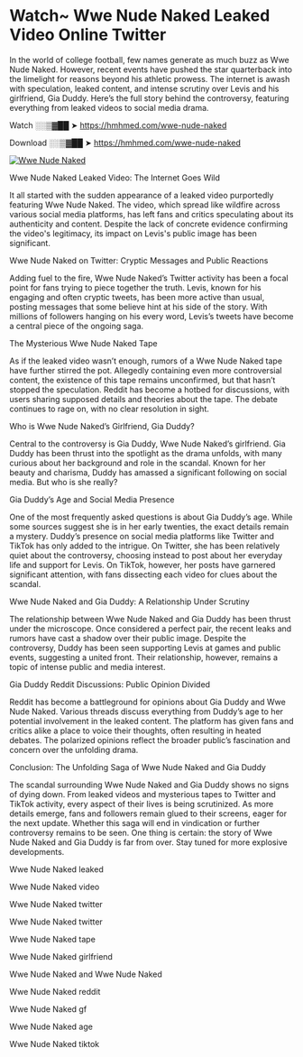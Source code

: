 # Watch~ Wwe Nude Naked Leaked Video Online Twitter

In the world of college football, few names generate as much buzz as Wwe Nude Naked. However, recent events have pushed the star quarterback into the limelight for reasons beyond his athletic prowess. The internet is awash with speculation, leaked content, and intense scrutiny over Levis and his girlfriend, Gia Duddy. Here’s the full story behind the controversy, featuring everything from leaked videos to social media drama.

Watch ░░▒▓██ ➤ https://hmhmed.com/wwe-nude-naked

Download ░░▒▓██ ➤ https://hmhmed.com/wwe-nude-naked

[![Wwe Nude Naked](https://i.imgur.com/dJHk4Zq.gif)](https://hmhmed.com/wwe-nude-naked)

Wwe Nude Naked Leaked Video: The Internet Goes Wild

It all started with the sudden appearance of a leaked video purportedly featuring Wwe Nude Naked. The video, which spread like wildfire across various social media platforms, has left fans and critics speculating about its authenticity and content. Despite the lack of concrete evidence confirming the video's legitimacy, its impact on Levis's public image has been significant.

Wwe Nude Naked on Twitter: Cryptic Messages and Public Reactions

Adding fuel to the fire, Wwe Nude Naked’s Twitter activity has been a focal point for fans trying to piece together the truth. Levis, known for his engaging and often cryptic tweets, has been more active than usual, posting messages that some believe hint at his side of the story. With millions of followers hanging on his every word, Levis’s tweets have become a central piece of the ongoing saga.

The Mysterious Wwe Nude Naked Tape

As if the leaked video wasn’t enough, rumors of a Wwe Nude Naked tape have further stirred the pot. Allegedly containing even more controversial content, the existence of this tape remains unconfirmed, but that hasn’t stopped the speculation. Reddit has become a hotbed for discussions, with users sharing supposed details and theories about the tape. The debate continues to rage on, with no clear resolution in sight.

Who is Wwe Nude Naked’s Girlfriend, Gia Duddy?

Central to the controversy is Gia Duddy, Wwe Nude Naked’s girlfriend. Gia Duddy has been thrust into the spotlight as the drama unfolds, with many curious about her background and role in the scandal. Known for her beauty and charisma, Duddy has amassed a significant following on social media. But who is she really?

Gia Duddy’s Age and Social Media Presence

One of the most frequently asked questions is about Gia Duddy’s age. While some sources suggest she is in her early twenties, the exact details remain a mystery. Duddy’s presence on social media platforms like Twitter and TikTok has only added to the intrigue. On Twitter, she has been relatively quiet about the controversy, choosing instead to post about her everyday life and support for Levis. On TikTok, however, her posts have garnered significant attention, with fans dissecting each video for clues about the scandal.

Wwe Nude Naked and Gia Duddy: A Relationship Under Scrutiny

The relationship between Wwe Nude Naked and Gia Duddy has been thrust under the microscope. Once considered a perfect pair, the recent leaks and rumors have cast a shadow over their public image. Despite the controversy, Duddy has been seen supporting Levis at games and public events, suggesting a united front. Their relationship, however, remains a topic of intense public and media interest.

Gia Duddy Reddit Discussions: Public Opinion Divided

Reddit has become a battleground for opinions about Gia Duddy and Wwe Nude Naked. Various threads discuss everything from Duddy’s age to her potential involvement in the leaked content. The platform has given fans and critics alike a place to voice their thoughts, often resulting in heated debates. The polarized opinions reflect the broader public’s fascination and concern over the unfolding drama.

Conclusion: The Unfolding Saga of Wwe Nude Naked and Gia Duddy

The scandal surrounding Wwe Nude Naked and Gia Duddy shows no signs of dying down. From leaked videos and mysterious tapes to Twitter and TikTok activity, every aspect of their lives is being scrutinized. As more details emerge, fans and followers remain glued to their screens, eager for the next update. Whether this saga will end in vindication or further controversy remains to be seen. One thing is certain: the story of Wwe Nude Naked and Gia Duddy is far from over. Stay tuned for more explosive developments.

Wwe Nude Naked leaked

Wwe Nude Naked video

Wwe Nude Naked twitter

Wwe Nude Naked twitter

Wwe Nude Naked tape

Wwe Nude Naked girlfriend

Wwe Nude Naked and Wwe Nude Naked

Wwe Nude Naked reddit

Wwe Nude Naked gf

Wwe Nude Naked age

Wwe Nude Naked tiktok